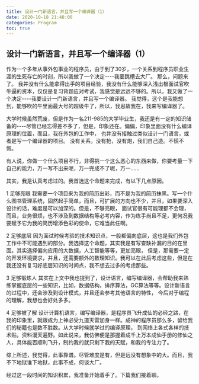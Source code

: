 ```yaml
---
title: 设计一门新语言，并且写一个编译器（1）
date: 2020-10-18 21:48:00
categories: Program
toc: true
---
```

## 设计一门新语言，并且写一个编译器（1）

作为一个多年从事外包事业的程序员，由于到了30岁，一个关系到程序员职业生涯的生死存亡的时刻，所以我做了一个决定----我要跳槽去大厂。
那么，问题来了。
我并没有什么能拿得出手的项目经验，我没有什么能够深入浅出根面试官吹牛逼的资本，仅仅是复习背题应对考试，我感觉是远远不够的。所以，我又做了一个决定----我要设计一门新语言，并且写一个编译器。
我觉得，这个是我能想到，能够吹的牛里面最大号的超级牛了，所以，我思故我在，我来写编译器了。

大学时候虽然荒废，但是作为一名211-985的大学毕业生，我还是有一定的知识储备的----尽管已经忘得差不多了，但是，印象还在。偏偏，印象里面没有什么编译原理的位置，而且，我在外包的工作中，
也并没有接触过类似设计一门语言，或者是写一个编译器的项目。
没有关系。没有抢，没有炮，我们自己造。不慌不慌。

有人说，你做一个什么项目不行，非得挑一个这么恶心的东西来做，你要考量一下自己的能力，万一写不出来呢，万一完成不了呢，万一……

其实，我是认真考虑过的。我首选这个命题来完成，有以下几点原因。

1 足够亮眼
  我需要一个项目来为我的简历出彩，而不是为我的简历抹黑。写一个什么图书管理系统，固然起手简单，而且，可扩展的方向也不少，并且，如果要深入设计的话，难度是可以加深的。但是，不够亮眼，
  面试官很有可能理都不会理，而且，业务很烦，也不涉及到数据结构等必考内容，作为练手尚且不足，更何况我要赋予它为我的简历增添色彩的使命，它难当此任啊。

2 足够底层
  因为面试时候考验的技术知识点，一般都偏向底层，这也是我们外包工作中不可能遇到的部分。我选择这个命题，其实我是有写查缺补漏的目的在里面。其实选择偏向应用的大数据，人工智能等等，更加亮眼，
  但是，那需要一定的开发环境要求，并且，还需要额外的数理知识。我可以在此后考虑这些，但是在我还没有复习好底层知识的时间点，我不想去过多的考虑那些。

3 足够锻炼人
  其实在上文中我也提到了，设计语言，编写编译器，会帮助我来熟练掌握底层的一些知识，比如，数据结构，排序算法，GC算法等等。设计新语言的过程中，还会涉及到设计模式，并且还会参考其他语言的特性，
  今后对于编程的理解，我想也会好处多多。

4 足够被了解
  设计计算机语言，编写编译器，是程序员飞升成仙的必经之路，在我的印象里，就跟成为上神必受九道天雷加身一样。成神的程序员那么多，留给我们的秘籍也是数不胜数。从大学时候就学过的编译原理，
  到网络上各式各样的技术贴，资料漫天遍野。如此说来，我仿佛便是那握着成千上万本成仙手册的修仙之人，具体能否顺利飞升，制约我的就只剩下我的天赋，和我的专注力了。

综上所述，我觉得，此事靠谱。尽管难度是有，但是远没有想象中的大。而且，我不下地狱谁下地狱，此事不成，何谈大厂。

经过这一段时间的知识积累，我准备开始着手了。下篇我们接着聊。
